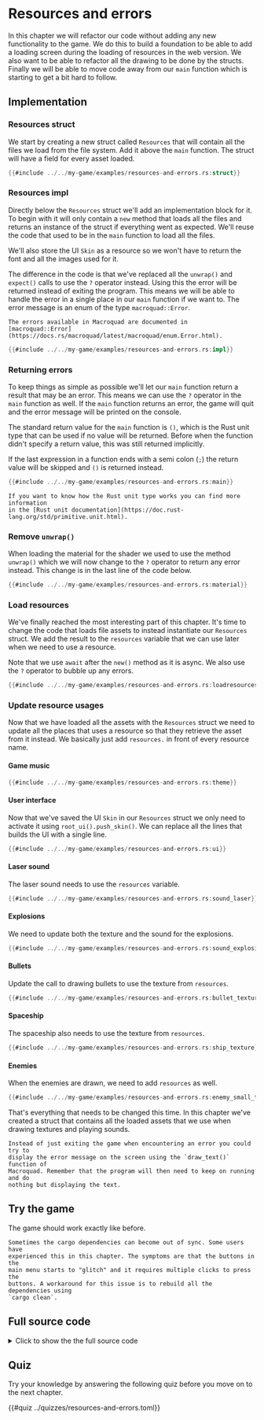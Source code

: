 # Resources and errors

In this chapter we will refactor our code without adding any new functionality
to the game. We do this to build a foundation to be able to add a
loading screen during the loading of resources in the web version. We also
want to be able to refactor all the drawing to be done by the structs. Finally
we will be able to move code away from our `main` function which is starting
to get a bit hard to follow.

## Implementation

### Resources struct

We start by creating a new struct called `Resources` that will contain all the
files we load from the file system. Add it above the `main` function. The
struct will have a field for every asset loaded.

```rust
{{#include ../../my-game/examples/resources-and-errors.rs:struct}}
```

### Resources impl

Directly below the `Resources` struct we'll add an implementation block for it.
To begin with it will only contain a `new` method that loads all the files and
returns an instance of the struct if everything went as expected. We'll reuse
the code that used to be in the `main` function to load all the files.

We'll also store the UI `Skin` as a resource so we won't have to return the
font and all the images used for it.

The difference in the code is that we've replaced all the `unwrap()` and
`expect()` calls to use the `?` operator instead. Using this the error will be
returned instead of exiting the program. This means we will be able to handle
the error in a single place in our `main` function if we want to. The error
message is an enum of the type `macroquad::Error`.

```admonish info title="Macroquad errors"
The errors available in Macroquad are documented in
[macroquad::Error](https://docs.rs/macroquad/latest/macroquad/enum.Error.html).
```

```rust
{{#include ../../my-game/examples/resources-and-errors.rs:impl}}
```

### Returning errors

To keep things as simple as possible we'll let our `main` function return a
result that may be an error. This means we can use the `?` operator in the
`main` function as well. If the `main` function returns an error, the game
will quit and the error message will be printed on the console.

The standard return value for the `main` function is `()`, which is the Rust
unit type that can be used if no value will be returned. Before when the
function didn't specify a return value, this was still returned implicitly.

If the last expression in a function ends with a semi colon (`;`) the return
value will be skipped and `()` is returned instead.

```rust [hl,2]
{{#include ../../my-game/examples/resources-and-errors.rs:main}}
```

```admonish info title="The Rust unit type"
If you want to know how the Rust unit type works you can find more information
in the [Rust unit documentation](https://doc.rust-lang.org/std/primitive.unit.html).
```

### Remove `unwrap()`

When loading the material for the shader we used to use the method `unwrap()`
which we will now change to the `?` operator to return any error instead. This
change is in the last line of the code below.

```rust [hl,13]
{{#include ../../my-game/examples/resources-and-errors.rs:material}}
```

### Load resources

We've finally reached the most interesting part of this chapter. It's time to
change the code that loads file assets to instead instantiate our `Resources`
struct. We add the result to the `resources` variable that we can use later
when we need to use a resource.

Note that we use `await` after the `new()` method as it is async. We also use
the `?` operator to bubble up any errors.

```rust [hl,2]
{{#include ../../my-game/examples/resources-and-errors.rs:loadresources}}
```

### Update resource usages

Now that we have loaded all the assets with the `Resources` struct we need to
update all the places that uses a resource so that they retrieve the asset
from it instead. We basically just add `resources.` in front of every resource
name.

#### Game music

```rust [hl,2]
{{#include ../../my-game/examples/resources-and-errors.rs:theme}}
```

#### User interface

Now that we've saved the UI `Skin` in our `Resources` struct we only need to
activate it using `root_ui().push_skin()`. We can replace all the lines
that builds the UI with a single line.

```rust [hl,1]
{{#include ../../my-game/examples/resources-and-errors.rs:ui}}
```

#### Laser sound

The laser sound needs to use the `resources` variable.

```rust [hl,9]
{{#include ../../my-game/examples/resources-and-errors.rs:sound_laser}}
```

#### Explosions

We need to update both the texture and the sound for the explosions.

```rust [hl,4,9]
{{#include ../../my-game/examples/resources-and-errors.rs:sound_explosion}}
```

#### Bullets

Update the call to drawing bullets to use the texture from `resources`.

```rust [hl,3]
{{#include ../../my-game/examples/resources-and-errors.rs:bullet_texture}}
```

#### Spaceship

The spaceship also needs to use the texture from `resources`.

```rust [hl,3]
{{#include ../../my-game/examples/resources-and-errors.rs:ship_texture}}
```

#### Enemies

When the enemies are drawn, we need to add `resources` as well.

```rust [hl,3]
{{#include ../../my-game/examples/resources-and-errors.rs:enemy_small_texture}}
```

That's everything that needs to be changed this time. In this chapter we've
created a struct that contains all the loaded assets that we use when drawing
textures and playing sounds.

```admonish tip title="Challenge" class="challenge"
Instead of just exiting the game when encountering an error you could try to
display the error message on the screen using the `draw_text()` function of
Macroquad. Remember that the program will then need to keep on running and do
nothing but displaying the text.
```

## Try the game

The game should work exactly like before.

```admonish info title="Cargo dependencies"
Sometimes the cargo dependencies can become out of sync. Some users have
experienced this in this chapter. The symptoms are that the buttons in the
main menu starts to "glitch" and it requires multiple clicks to press the
buttons. A workaround for this issue is to rebuild all the dependencies using
`cargo clean`.
```

<div class="noprint">

## Full source code

<details>
  <summary>Click to show the the full source code</summary>

```rust
{{#include ../../my-game/examples/resources-and-errors.rs:all}}
```
</details>
</div>

<div class="noprint">

## Quiz

Try your knowledge by answering the following quiz before you move on to the
next chapter.

{{#quiz ../quizzes/resources-and-errors.toml}}

</div>
